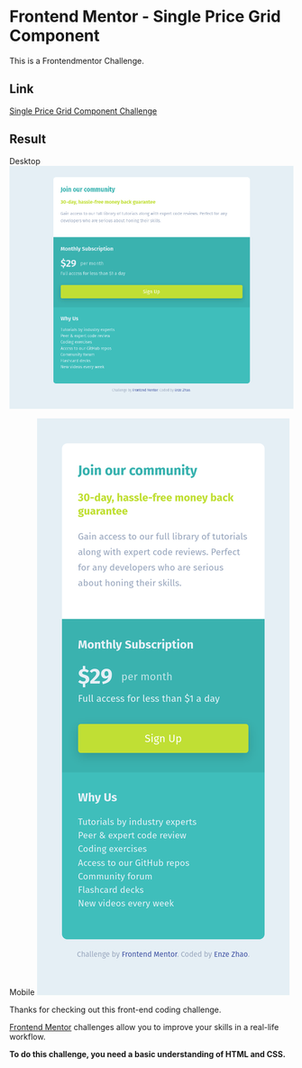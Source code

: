 # Frontend Mentor - Single Price Grid Component

This is a Frontendmentor Challenge.

## Link

[Single Price Grid Component Challenge](https://www.frontendmentor.io/challenges/single-price-grid-component-5ce41129d0ff452fec5abbbc)

## Result

Desktop
![Desktop](/screenshots/127.0.0.1_5500_.png)

Mobile
![Mobile](/screenshots/mobile.png)

Thanks for checking out this front-end coding challenge.

[Frontend Mentor](https://www.frontendmentor.io) challenges allow you to improve your skills in a real-life workflow.

**To do this challenge, you need a basic understanding of HTML and CSS.**
